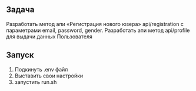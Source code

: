 ## Задача
Разработать метод апи «Регистрация нового юзера» api/registration с параметрами email, password, gender. 
Разработать апи метод api/profile для выдачи данных Пользователя
## Запуск

1. Подкинуть .env файл
2. Выставить свои настройки
3. запустить run.sh
